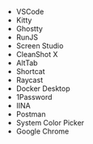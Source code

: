 - VSCode
- Kitty
- Ghostty
- RunJS
- Screen Studio
- CleanShot X
- AltTab
- Shortcat
- Raycast
- Docker Desktop
- 1Password
- IINA
- Postman
- System Color Picker
- Google Chrome
